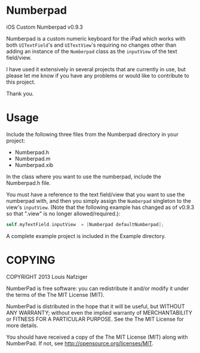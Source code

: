 Numberpad
=========

iOS Custom Numberpad v0.9.3

Numberpad is a custom numeric keyboard for the iPad which works with both ```UITextField```'s and ```UITextView```'s requiring no changes other than adding an instance of the ```Numberpad``` class as the ```inputView``` of the text field/view.

I have used it extensively in several projects that are currently in use, but please let me know if you have any problems or would like to contribute to this project.

Thank you.
 
Usage
=====

Include the following three files from the Numberpad directory in your project:
* Numberpad.h
* Numberpad.m
* Numberpad.xib

In the class where you want to use the numberpad, include the Numberpad.h file.

You must have a reference to the text field/view that you want to use the numberpad with, and then you simply assign the ```Numberpad``` singleton to the view's ```inputView```.  (Note that the following example has changed as of v0.9.3 so that ".view" is no longer allowed/required.):

``` objective-c
self.myTextField.inputView  = [Numberpad defaultNumberpad];
```

A complete example project is included in the Example directory.

COPYING
=======

COPYRIGHT 2013 Louis Nafziger

NumberPad is free software: you can redistribute it and/or modify
it under the terms of the The MIT License (MIT).

NumberPad is distributed in the hope that it will be useful,
but WITHOUT ANY WARRANTY; without even the implied warranty of
MERCHANTABILITY or FITNESS FOR A PARTICULAR PURPOSE.  See the
The MIT License for more details.

You should have received a copy of the The MIT License (MIT)
along with NumberPad.  If not, see <http://opensource.org/licenses/MIT>.
